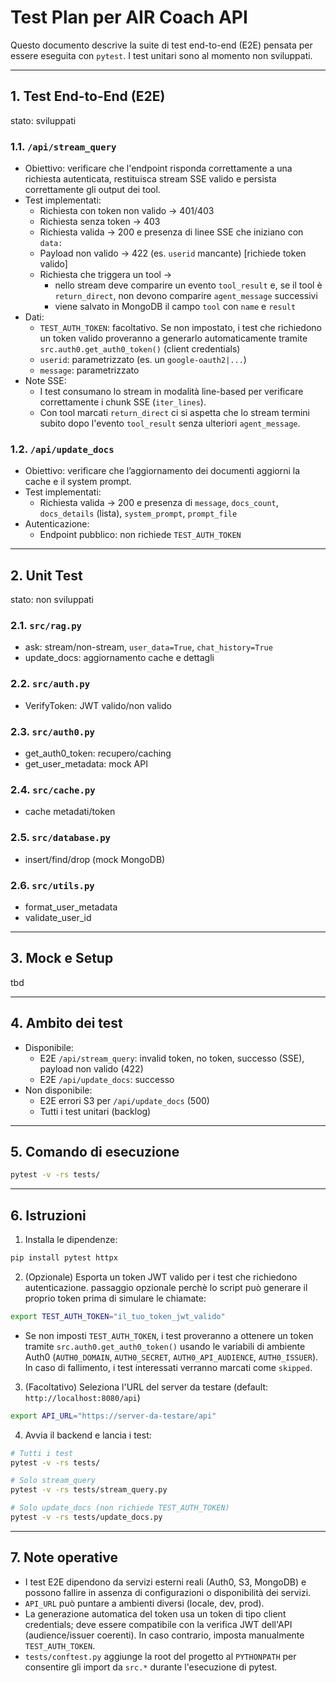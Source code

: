 # Test Plan per AIR Coach API

Questo documento descrive la suite di test end-to-end (E2E) pensata per essere eseguita con `pytest`. I test unitari sono al momento non sviluppati.

---

## 1. Test End-to-End (E2E)
stato: sviluppati

### 1.1. `/api/stream_query`
- Obiettivo: verificare che l'endpoint risponda correttamente a una richiesta autenticata, restituisca stream SSE valido e persista correttamente gli output dei tool.
- Test implementati:
  - Richiesta con token non valido → 401/403
  - Richiesta senza token → 403
  - Richiesta valida → 200 e presenza di linee SSE che iniziano con `data:`
  - Payload non valido → 422 (es. `userid` mancante) [richiede token valido]
  - Richiesta che triggera un tool →
    - nello stream deve comparire un evento `tool_result` e, se il tool è `return_direct`, non devono comparire `agent_message` successivi
    - viene salvato in MongoDB il campo `tool` con `name` e `result`
- Dati:
  - `TEST_AUTH_TOKEN`: facoltativo. Se non impostato, i test che richiedono un token valido proveranno a generarlo automaticamente tramite `src.auth0.get_auth0_token()` (client credentials)
  - `userid`: parametrizzato (es. un `google-oauth2|...`)
  - `message`: parametrizzato
- Note SSE:
  - I test consumano lo stream in modalità line-based per verificare correttamente i chunk SSE (`iter_lines`).
  - Con tool marcati `return_direct` ci si aspetta che lo stream termini subito dopo l'evento `tool_result` senza ulteriori `agent_message`.

### 1.2. `/api/update_docs`
- Obiettivo: verificare che l’aggiornamento dei documenti aggiorni la cache e il system prompt.
- Test implementati:
  - Richiesta valida → 200 e presenza di `message`, `docs_count`, `docs_details` (lista), `system_prompt`, `prompt_file`
- Autenticazione:
  - Endpoint pubblico: non richiede `TEST_AUTH_TOKEN`

---

## 2. Unit Test
stato: non sviluppati

### 2.1. `src/rag.py`
- ask: stream/non-stream, `user_data=True`, `chat_history=True`
- update_docs: aggiornamento cache e dettagli

### 2.2. `src/auth.py`
- VerifyToken: JWT valido/non valido

### 2.3. `src/auth0.py`
- get_auth0_token: recupero/caching
- get_user_metadata: mock API

### 2.4. `src/cache.py`
- cache metadati/token

### 2.5. `src/database.py`
- insert/find/drop (mock MongoDB)

### 2.6. `src/utils.py`
- format_user_metadata
- validate_user_id

---

## 3. Mock e Setup
tbd

---

## 4. Ambito dei test
- Disponibile:
  - E2E `/api/stream_query`: invalid token, no token, successo (SSE), payload non valido (422)
  - E2E `/api/update_docs`: successo
- Non disponibile:
  - E2E errori S3 per `/api/update_docs` (500)
  - Tutti i test unitari (backlog)

---

## 5. Comando di esecuzione

```sh
pytest -v -rs tests/
```

---

## 6. Istruzioni

1) Installa le dipendenze:
```sh
pip install pytest httpx
```

2) (Opzionale) Esporta un token JWT valido per i test che richiedono autenticazione. passaggio opzionale perchè lo script può generare il proprio token prima di simulare le chiamate:
```sh
export TEST_AUTH_TOKEN="il_tuo_token_jwt_valido"
```
   - Se non imposti `TEST_AUTH_TOKEN`, i test proveranno a ottenere un token tramite `src.auth0.get_auth0_token()` usando le variabili di ambiente Auth0 (`AUTH0_DOMAIN`, `AUTH0_SECRET`, `AUTH0_API_AUDIENCE`, `AUTH0_ISSUER`). In caso di fallimento, i test interessati verranno marcati come `skipped`.

3) (Facoltativo) Seleziona l'URL del server da testare (default: `http://localhost:8080/api`)
```sh
export API_URL="https://server-da-testare/api"
```

4) Avvia il backend e lancia i test:
```sh
# Tutti i test
pytest -v -rs tests/

# Solo stream_query
pytest -v -rs tests/stream_query.py

# Solo update_docs (non richiede TEST_AUTH_TOKEN)
pytest -v -rs tests/update_docs.py
```

---

## 7. Note operative
- I test E2E dipendono da servizi esterni reali (Auth0, S3, MongoDB) e possono fallire in assenza di configurazioni o disponibilità dei servizi.
- `API_URL` può puntare a ambienti diversi (locale, dev, prod).
 - La generazione automatica del token usa un token di tipo client credentials; deve essere compatibile con la verifica JWT dell'API (audience/issuer coerenti). In caso contrario, imposta manualmente `TEST_AUTH_TOKEN`.
 - `tests/conftest.py` aggiunge la root del progetto al `PYTHONPATH` per consentire gli import da `src.*` durante l'esecuzione di pytest.
